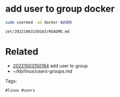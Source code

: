 # add user to group docker
```bash
sudo usermod -aG docker $USER
```

` zet/20221003150183/README.md `

# Related

- [20221003150184](/zet/20221003150184/README.md) add user to group
- ~/kb/linux/users-groups.md

Tags:

    #linux #users 
